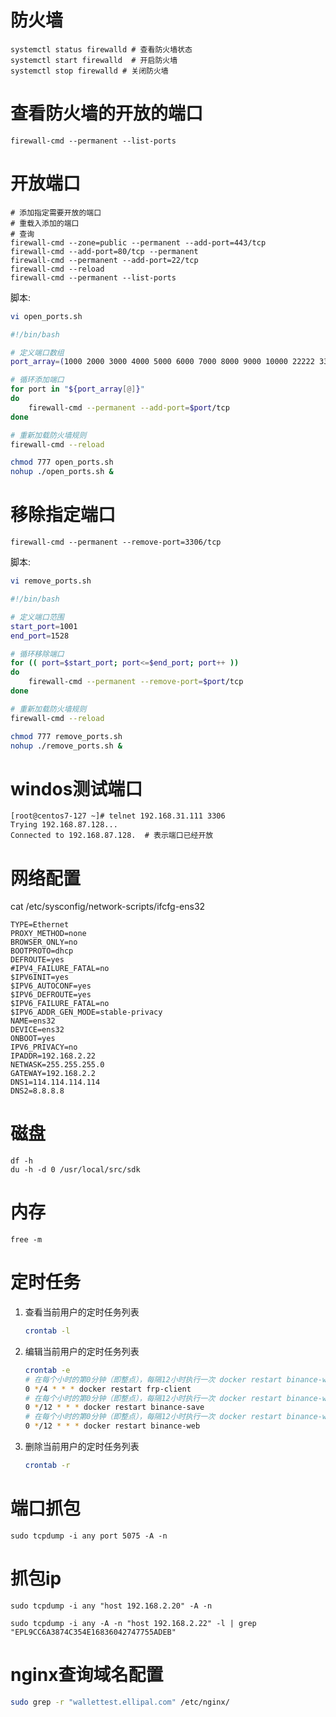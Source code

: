 # 防火墙

```shell
systemctl status firewalld # 查看防火墙状态 
systemctl start firewalld  # 开启防火墙  
systemctl stop firewalld # 关闭防火墙 
```

# 查看防火墙的开放的端口

```shell
firewall-cmd --permanent --list-ports
```

# 开放端口

```shell
# 添加指定需要开放的端口
# 重载入添加的端口
# 查询
firewall-cmd --zone=public --permanent --add-port=443/tcp
firewall-cmd --add-port=80/tcp --permanent
firewall-cmd --permanent --add-port=22/tcp
firewall-cmd --reload
firewall-cmd --permanent --list-ports
```

脚本:

```sh
vi open_ports.sh
```

```sh
#!/bin/bash

# 定义端口数组
port_array=(1000 2000 3000 4000 5000 6000 7000 8000 9000 10000 22222 33333 44444 55555 60000)

# 循环添加端口
for port in "${port_array[@]}"
do
    firewall-cmd --permanent --add-port=$port/tcp
done

# 重新加载防火墙规则
firewall-cmd --reload
```

```sh
chmod 777 open_ports.sh
nohup ./open_ports.sh &
```

# 移除指定端口

```shell
firewall-cmd --permanent --remove-port=3306/tcp
```

脚本:

```sh
vi remove_ports.sh
```

```sh
#!/bin/bash

# 定义端口范围
start_port=1001
end_port=1528

# 循环移除端口
for (( port=$start_port; port<=$end_port; port++ ))
do
	firewall-cmd --permanent --remove-port=$port/tcp
done

# 重新加载防火墙规则
firewall-cmd --reload
```

```sh
chmod 777 remove_ports.sh
nohup ./remove_ports.sh &
```

# windos测试端口

```shell
[root@centos7-127 ~]# telnet 192.168.31.111 3306
Trying 192.168.87.128...
Connected to 192.168.87.128.  # 表示端口已经开放
```

# 网络配置

cat /etc/sysconfig/network-scripts/ifcfg-ens32

```
TYPE=Ethernet
PROXY_METHOD=none
BROWSER_ONLY=no
BOOTPROTO=dhcp
DEFROUTE=yes
#IPV4_FAILURE_FATAL=no
$IPV6INIT=yes
$IPV6_AUTOCONF=yes
$IPV6_DEFROUTE=yes
$IPV6_FAILURE_FATAL=no
$IPV6_ADDR_GEN_MODE=stable-privacy
NAME=ens32
DEVICE=ens32
ONBOOT=yes
IPV6_PRIVACY=no
IPADDR=192.168.2.22
NETWASK=255.255.255.0
GATEWAY=192.168.2.2
DNS1=114.114.114.114
DNS2=8.8.8.8
```

# 磁盘

```
df -h
du -h -d 0 /usr/local/src/sdk
```

# 内存

```
free -m
```



# 定时任务

1. 查看当前用户的定时任务列表

   ```sh
   crontab -l
   ```

2. 编辑当前用户的定时任务列表

   ```sh
   crontab -e
   # 在每个小时的第0分钟（即整点），每隔12小时执行一次 docker restart binance-web 命令。
   0 */4 * * * docker restart frp-client
   # 在每个小时的第0分钟（即整点），每隔12小时执行一次 docker restart binance-web 命令。
   0 */12 * * * docker restart binance-save
   # 在每个小时的第0分钟（即整点），每隔12小时执行一次 docker restart binance-web 命令。
   0 */12 * * * docker restart binance-web
   ```

3. 删除当前用户的定时任务列表

   ```sh
   crontab -r
   ```

# 端口抓包

```
sudo tcpdump -i any port 5075 -A -n
```

# 抓包ip
```
sudo tcpdump -i any "host 192.168.2.20" -A -n

sudo tcpdump -i any -A -n "host 192.168.2.22" -l | grep "EPL9CC6A3874C354E16836042747755ADEB"
```



# nginx查询域名配置

```sh
sudo grep -r "wallettest.ellipal.com" /etc/nginx/
```

